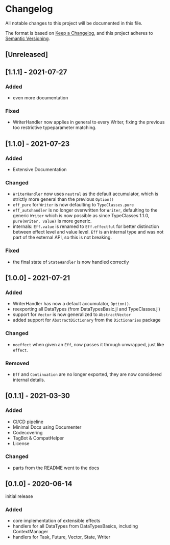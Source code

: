 # Changelog
All notable changes to this project will be documented in this file.

The format is based on [Keep a Changelog](https://keepachangelog.com/en/1.0.0/),
and this project adheres to [Semantic Versioning](https://semver.org/spec/v2.0.0.html).

## [Unreleased]

## [1.1.1] - 2021-07-27
### Added
* even more documentation

### Fixed
* WriterHandler now applies in general to every Writer, fixing the previous too restrictive typeparameter matching.

## [1.1.0] - 2021-07-23
### Added
* Extensive Documentation

### Changed
* `WriterHandler` now uses `neutral` as the default accumulator, which is strictly more general than the previous `Option()`
* `eff_pure` for `Writer` is now defaulting to `TypeClasses.pure`
* `eff_autohandler` is no longer overwritten for `Writer`, defaulting to the generic `Writer` which is now possible as since TypeClasses 1.1.0, `pure(Writer, value)` is more generic.
* internals: `Eff.value` is renamed to `Eff.effectful` for better distinction between effect level and value level. `Eff` is an internal type and was not part of the external API, so this is not breaking. 

### Fixed
* the final state of `StateHandler` is now handled correctly

## [1.0.0] - 2021-07-21
### Added
* WriterHandler has now a default accumulator, `Option()`.
* reexporting all DataTypes (from DataTypesBasic.jl and TypeClasses.jl)
* support for `Vector` is now generalized to `AbstractVector`
* added support for `AbstractDictionary` from the `Dictionaries` package 

### Changed
* `noeffect` when given an `Eff`, now passes it through unwrapped, just like `effect`.

### Removed
* `Eff` and `Continuation` are no longer exported, they are now considered internal details.

## [0.1.1] - 2021-03-30
### Added
* CI/CD pipeline
* Minimal Docs using Documenter
* Codecovering
* TagBot & CompatHelper
* License

### Changed
* parts from the README went to the docs

## [0.1.0] - 2020-06-14
initial release

### Added
* core implementation of extensible effects
* handlers for all DataTypes from DataTypesBasics, including ContextManager
* handlers for Task, Future, Vector, State, Writer
